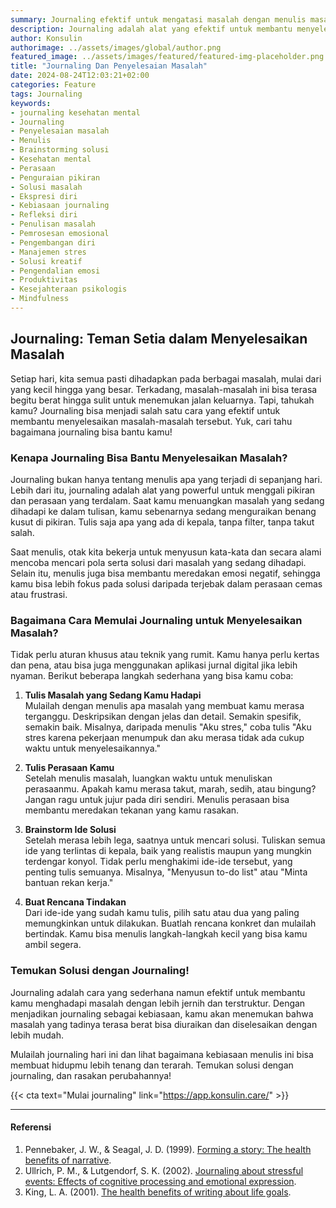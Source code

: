 ```yaml
---
summary: Journaling efektif untuk mengatasi masalah dengan menulis masalah, perasaan, dan ide solusi.
description: Journaling adalah alat yang efektif untuk membantu menyelesaikan masalah. Dengan menuliskan masalah, perasaan, dan ide solusi, kamu dapat menguraikan pikiran yang kusut dan menemukan jalan keluar yang lebih jelas. Journaling tidak hanya membantu meredakan emosi negatif, tetapi juga memicu otak untuk mencari pola dan solusi. Langkah-langkah sederhana seperti menulis masalah, merinci perasaan, dan brainstorming solusi bisa sangat membantu. Dengan menjadikan journaling sebagai kebiasaan, kamu akan lebih mudah menemukan solusi untuk berbagai masalah yang dihadapi dalam hidup.
author: Konsulin
authorimage: ../assets/images/global/author.png
featured_image: ../assets/images/featured/featured-img-placeholder.png
title: "Journaling Dan Penyelesaian Masalah"
date: 2024-08-24T12:03:21+02:00
categories: Feature
tags: Journaling
keywords:
- journaling kesehatan mental
- Journaling
- Penyelesaian masalah
- Menulis
- Brainstorming solusi
- Kesehatan mental
- Perasaan
- Penguraian pikiran
- Solusi masalah
- Ekspresi diri
- Kebiasaan journaling
- Refleksi diri
- Penulisan masalah
- Pemrosesan emosional
- Pengembangan diri
- Manajemen stres
- Solusi kreatif
- Pengendalian emosi
- Produktivitas
- Kesejahteraan psikologis
- Mindfulness
---
```


## Journaling: Teman Setia dalam Menyelesaikan Masalah

Setiap hari, kita semua pasti dihadapkan pada berbagai masalah, mulai dari yang kecil hingga yang besar. Terkadang, masalah-masalah ini bisa terasa begitu berat hingga sulit untuk menemukan jalan keluarnya. Tapi, tahukah kamu? Journaling bisa menjadi salah satu cara yang efektif untuk membantu menyelesaikan masalah-masalah tersebut. Yuk, cari tahu bagaimana journaling bisa bantu kamu!

### Kenapa Journaling Bisa Bantu Menyelesaikan Masalah?

Journaling bukan hanya tentang menulis apa yang terjadi di sepanjang hari. Lebih dari itu, journaling adalah alat yang powerful untuk menggali pikiran dan perasaan yang terdalam. Saat kamu menuangkan masalah yang sedang dihadapi ke dalam tulisan, kamu sebenarnya sedang menguraikan benang kusut di pikiran. Tulis saja apa yang ada di kepala, tanpa filter, tanpa takut salah.

Saat menulis, otak kita bekerja untuk menyusun kata-kata dan secara alami mencoba mencari pola serta solusi dari masalah yang sedang dihadapi. Selain itu, menulis juga bisa membantu meredakan emosi negatif, sehingga kamu bisa lebih fokus pada solusi daripada terjebak dalam perasaan cemas atau frustrasi.

### Bagaimana Cara Memulai Journaling untuk Menyelesaikan Masalah?

Tidak perlu aturan khusus atau teknik yang rumit. Kamu hanya perlu kertas dan pena, atau bisa juga menggunakan aplikasi jurnal digital jika lebih nyaman. Berikut beberapa langkah sederhana yang bisa kamu coba:

1. **Tulis Masalah yang Sedang Kamu Hadapi**  
   Mulailah dengan menulis apa masalah yang membuat kamu merasa terganggu. Deskripsikan dengan jelas dan detail. Semakin spesifik, semakin baik. Misalnya, daripada menulis "Aku stres," coba tulis "Aku stres karena pekerjaan menumpuk dan aku merasa tidak ada cukup waktu untuk menyelesaikannya."

2. **Tulis Perasaan Kamu**  
   Setelah menulis masalah, luangkan waktu untuk menuliskan perasaanmu. Apakah kamu merasa takut, marah, sedih, atau bingung? Jangan ragu untuk jujur pada diri sendiri. Menulis perasaan bisa membantu meredakan tekanan yang kamu rasakan.

3. **Brainstorm Ide Solusi**  
   Setelah merasa lebih lega, saatnya untuk mencari solusi. Tuliskan semua ide yang terlintas di kepala, baik yang realistis maupun yang mungkin terdengar konyol. Tidak perlu menghakimi ide-ide tersebut, yang penting tulis semuanya. Misalnya, "Menyusun to-do list" atau "Minta bantuan rekan kerja."

4. **Buat Rencana Tindakan**  
   Dari ide-ide yang sudah kamu tulis, pilih satu atau dua yang paling memungkinkan untuk dilakukan. Buatlah rencana konkret dan mulailah bertindak. Kamu bisa menulis langkah-langkah kecil yang bisa kamu ambil segera.

### Temukan Solusi dengan Journaling!

Journaling adalah cara yang sederhana namun efektif untuk membantu kamu menghadapi masalah dengan lebih jernih dan terstruktur. Dengan menjadikan journaling sebagai kebiasaan, kamu akan menemukan bahwa masalah yang tadinya terasa berat bisa diuraikan dan diselesaikan dengan lebih mudah.

Mulailah journaling hari ini dan lihat bagaimana kebiasaan menulis ini bisa membuat hidupmu lebih tenang dan terarah. Temukan solusi dengan journaling, dan rasakan perubahannya!

{{< cta text="Mulai journaling" link="https://app.konsulin.care/" >}}

---

#### Referensi

1. Pennebaker, J. W., & Seagal, J. D. (1999). [Forming a story: The health benefits of narrative](https://doi.org/10.1002/(SICI)1097-4679(199910)55:10%3C1243::AID-JCLP6%3E3.0.CO;2-N).
2. Ullrich, P. M., & Lutgendorf, S. K. (2002). [Journaling about stressful events: Effects of cognitive processing and emotional expression](https://watermark.silverchair.com/12160_2008_article_243244.pdf?token=AQECAHi208BE49Ooan9kkhW_Ercy7Dm3ZL_9Cf3qfKAc485ysgAAA7UwggOxBgkqhkiG9w0BBwagggOiMIIDngIBADCCA5cGCSqGSIb3DQEHATAeBglghkgBZQMEAS4wEQQMmGH2Nt35ZOlZXW0DAgEQgIIDaEX7fjJ55kUchAkZX-tvo_VUaSXG2edYKpzbIeZhyBa5ERCd53ff9JzBB7aewAWOpvWzWTDecGrPa935-tTLhgy11qFc9DgYaGXnZ6J9jcSz-atlA9OCR6sS2x6yqj3PJn4hXfO5uPRfQBcbXEGkzSa8d3hYqx7-Q6car2hskhf2fcQAWDCtbeDvok2qEvamClZUOzfsuncO_mL_uMWQOkYkiJoxLn48E4G40Fd-dzCyjzySlX3bgapYWih_eo2gQlULYz0VoDhI_KImskiuhGvxAY0wDKpXxgp08Ug_U14MBVBO2vf6P0dKyUXgHH9-DvSBPZHjRHVREjcfWTksKsh5wITD9Suf44Z1rTSwlnDhTnHF3mFonYsRmgFCkiH_5KjUUfBNqr2AO2V4HKJ8hSvsbYPCMVYzUAW_RECLQWgZcE8tokx-ghDQ64XMa1c3cxw822IhHkp3V6EpZQKRh6-0gVjsl9rzBiLoDB-6thCuuf8RhO6fD-JG1R2UiNtDCLIt10O17qaYtO_5OfTlvSB9gMV7TbO0caGlM34JhwV7z1hq45_31Evn7_H-kQdZ0988EFBxIX2B4nrLLytKkoemk9eCFzmNbGuBVK5nnmd3-HA7zNAAWp2HBDc7wPjky1Zer_kDjAsO8Z3JcfHiohTl8O1QHE066-RPS6km_t4qXufLdBF0EcTzWk72AfWR6aBLXBMuVl2IqliKffhTBbHR1ndyFrovNKcRDrJK8uPxRwGj0EMQMy5WCRSZRD6hHKuLv1w7lwsUHmr1RX47dSsUlWxG-NOukE-oUZ3gbzGckTJNePMawId1GUTp4P23XveM6GswdZk4GBxI6HyGg9pnR_3dRgp1NlpGWrFA3p-vqgioshe7J3qPZn4bi6HImOPyTyf_AwMcwz3dPle-T7QCd19z-sn67MYygJcudifBvZvvF0AVmHevJ7ikgeC2yLEquUDyDoBhQSFW22E5nO9xwoo4n_4-_ak6PzqTIdGO7fCsXHU1JkfFTsx5CPl2V9GSC2_PzRkaS4jJEst4TxCy_xyeBwFrVPuiBHaYsihXePa4N02A1IkYVXhXMexTy9ArrilhQ1yvOP_QKR5e0uOLIcAGCJy100ZsWcJHE5eH9WHhhgyLIZbkMSOA1GQF3STwNW0LOb3D).
1. King, L. A. (2001). [The health benefits of writing about life goals](https://journals.sagepub.com/doi/pdf/10.1177/0146167201277003?casa_token=ktzSssLJs7kAAAAA:JMpR2_rSfWTqg02m0kNcxZU1chSAUkMXZ-phB7C8EJg8QeAKa5DT88t_lyGP-mkPR-NqSVdBfwVLqPw).
